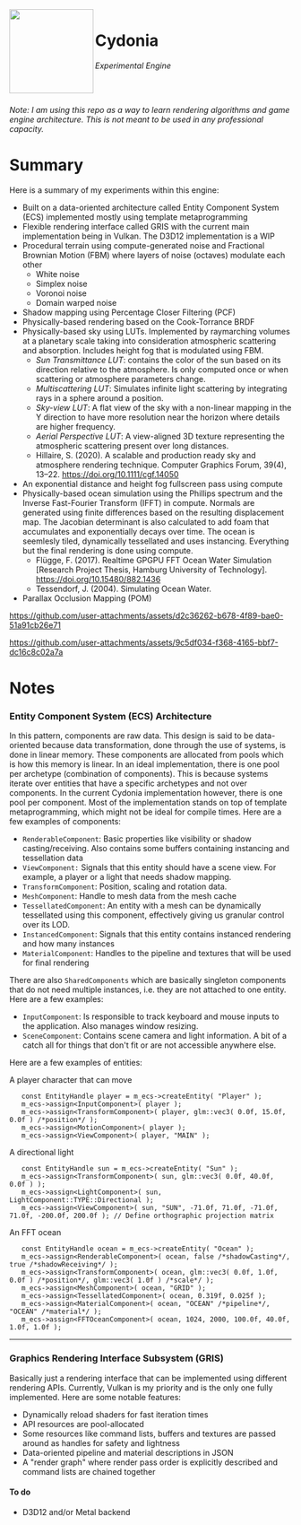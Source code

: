 <img align="left" src="CydoniaCropped.png"  width="150" height="150">

# Cydonia

*Experimental Engine*

<br/>
<br/>

*Note: I am using this repo as a way to learn rendering algorithms and game engine architecture. This is not meant to be used in any professional capacity.*

# Summary
Here is a summary of my experiments within this engine:
*  Built on a data-oriented architecture called Entity Component System (ECS) implemented mostly using template metaprogramming
*  Flexible rendering interface called GRIS with the current main implementation being in Vulkan. The D3D12 implementation is a WIP
*  Procedural terrain using compute-generated noise and Fractional Brownian Motion (FBM) where layers of noise (octaves) modulate each other
   * White noise
   * Simplex noise
   * Voronoi noise
   * Domain warped noise
*  Shadow mapping using Percentage Closer Filtering (PCF)
*  Physically-based rendering based on the Cook-Torrance BRDF
*  Physically-based sky using LUTs. Implemented by raymarching volumes at a planetary scale taking into consideration atmospheric scattering and absorption. Includes height fog that is modulated using FBM.
   * _Sun Transmittance LUT_: contains the color of the sun based on its direction relative to the atmosphere. Is only computed once or when scattering or atmosphere parameters change.
   * _Multiscattering LUT_: Simulates infinite light scattering by integrating rays in a sphere around a position. 
   * _Sky-view LUT_: A flat view of the sky with a non-linear mapping in the Y direction to have more resolution near the horizon where details are higher frequency.
   * _Aerial Perspective LUT_: A view-aligned 3D texture representing the atmospheric scattering present over long distances.
   * Hillaire, S. (2020). A scalable and production ready sky and atmosphere rendering technique. Computer Graphics Forum, 39(4), 13–22. https://doi.org/10.1111/cgf.14050
* An exponential distance and height fog fullscreen pass using compute
* Physically-based ocean simulation using the Phillips spectrum and the Inverse Fast-Fourier Transform (IFFT) in compute. Normals are generated using finite differences based on the resulting displacement map. The Jacobian determinant is also calculated to add foam that accumulates and exponentially decays over time. The ocean is seemlesly tiled, dynamically tessellated and uses instancing. Everything but the final rendering is done using compute.
   * Flügge, F. (2017). Realtime GPGPU FFT Ocean Water Simulation [Research Project Thesis, Hamburg
University of Technology]. https://doi.org/10.15480/882.1436
   * Tessendorf, J. (2004). Simulating Ocean Water.
* Parallax Occlusion Mapping (POM)



https://github.com/user-attachments/assets/d2c36262-b678-4f89-bae0-51a91cb26e71


https://github.com/user-attachments/assets/9c5df034-f368-4165-bbf7-dc16c8c02a7a


# Notes

### Entity Component System (ECS) Architecture
In this pattern, components are raw data. This design is said to be data-oriented because data transformation, done through the use of systems, is done in linear memory. These components are allocated from pools which is how this memory is linear. In an ideal implementation, there is one pool per archetype (combination of components). This is because systems iterate over entities that have a specific archetypes and not over components. In the current Cydonia implementation however, there is one pool per component. Most of the implementation stands on top of template metaprogramming, which might not be ideal for compile times. Here are a few examples of components:

* `RenderableComponent`: Basic properties like visibility or shadow casting/receiving. Also contains some buffers containing instancing and tessellation data
* `ViewComponent:` Signals that this entity should have a scene view. For example, a player or a light that needs shadow mapping.
* `TransformComponent`: Position, scaling and rotation data.
* `MeshComponent`: Handle to mesh data from the mesh cache
* `TessellatedComponent`: An entity with a mesh can be dynamically tessellated using this component, effectively giving us granular control over its LOD.
* `InstancedComponent`: Signals that this entity contains instanced rendering and how many instances
* `MaterialComponent`: Handles to the pipeline and textures that will be used for final rendering

There are also `SharedComponents` which are basically singleton components that do not need multiple instances, i.e. they are not attached to one entity. Here are a few examples:

* `InputComponent`: Is responsible to track keyboard and mouse inputs to the application. Also manages window resizing.
* `SceneComponent`: Contains scene camera and light information. A bit of a catch all for things that don't fit or are not accessible anywhere else.

Here are a few examples of entities:

A player character that can move
```
   const EntityHandle player = m_ecs->createEntity( "Player" );
   m_ecs->assign<InputComponent>( player );
   m_ecs->assign<TransformComponent>( player, glm::vec3( 0.0f, 15.0f, 0.0f ) /*position*/ );
   m_ecs->assign<MotionComponent>( player );
   m_ecs->assign<ViewComponent>( player, "MAIN" );
```
A directional light
```
   const EntityHandle sun = m_ecs->createEntity( "Sun" );
   m_ecs->assign<TransformComponent>( sun, glm::vec3( 0.0f, 40.0f, 0.0f ) );
   m_ecs->assign<LightComponent>( sun, LightComponent::TYPE::Directional );
   m_ecs->assign<ViewComponent>( sun, "SUN", -71.0f, 71.0f, -71.0f, 71.0f, -200.0f, 200.0f ); // Define orthographic projection matrix
```

An FFT ocean
```
   const EntityHandle ocean = m_ecs->createEntity( "Ocean" );
   m_ecs->assign<RenderableComponent>( ocean, false /*shadowCasting*/, true /*shadowReceiving*/ );
   m_ecs->assign<TransformComponent>( ocean, glm::vec3( 0.0f, 1.0f, 0.0f ) /*position*/, glm::vec3( 1.0f ) /*scale*/ );
   m_ecs->assign<MeshComponent>( ocean, "GRID" );
   m_ecs->assign<TessellatedComponent>( ocean, 0.319f, 0.025f );
   m_ecs->assign<MaterialComponent>( ocean, "OCEAN" /*pipeline*/, "OCEAN" /*material*/ );
   m_ecs->assign<FFTOceanComponent>( ocean, 1024, 2000, 100.0f, 40.0f, 1.0f, 1.0f );
```
___

### Graphics Rendering Interface Subsystem (GRIS)
Basically just a rendering interface that can be implemented using different rendering APIs. Currently, Vulkan is my priority and is the only one fully implemented. Here are some notable features:
* Dynamically reload shaders for fast iteration times
* API resources are pool-allocated
* Some resources like command lists, buffers and textures are passed around as handles for safety and lightness
* Data-oriented pipeline and material descriptions in JSON
* A "render graph" where render pass order is explicitly described and command lists are chained together

#### To do
* D3D12 and/or Metal backend
